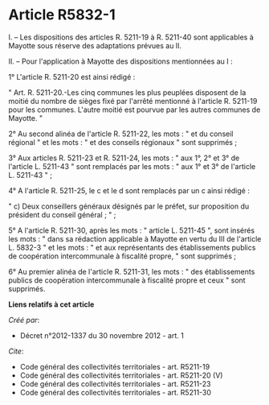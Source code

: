 # Article R5832-1

I. – Les dispositions des articles R. 5211-19 à R. 5211-40 sont applicables à Mayotte sous réserve des adaptations prévues au
II. 

II. – Pour l'application à Mayotte des dispositions mentionnées au I : 

1° L'article R. 5211-20 est ainsi rédigé : 

" Art. R. 5211-20.-Les cinq communes les plus peuplées disposent de la moitié du nombre de sièges fixé par l'arrêté mentionné
à l'article R. 5211-19 pour les communes. L'autre moitié est pourvue par les autres communes de Mayotte. " 

2° Au second alinéa de l'article R. 5211-22, les mots : " et du conseil régional " et les mots : " et des conseils régionaux
" sont supprimés ; 

3° Aux articles R. 5211-23 et R. 5211-24, les mots : " aux 1°, 2° et 3° de l'article L. 5211-43 " sont remplacés par les
mots : " aux 1° et 3° de l'article L. 5211-43 " ; 

4° A l'article R. 5211-25, le c et le d sont remplacés par un c ainsi rédigé : 

" c) Deux conseillers généraux désignés par le préfet, sur proposition du président du conseil général ; " ; 

5° A l'article R. 5211-30, après les mots : " article L. 5211-45 ", sont insérés les mots : " dans sa rédaction applicable à
Mayotte en vertu du III de l'article L. 5832-3 " et les mots : " et aux représentants des établissements publics de
coopération intercommunale à fiscalité propre, " sont supprimés ; 

6° Au premier alinéa de l'article R. 5211-31, les mots : " des établissements publics de coopération intercommunale à
fiscalité propre et ceux " sont supprimés.

**Liens relatifs à cet article**

_Créé par_:

  - Décret n°2012-1337 du 30 novembre 2012 - art. 1

_Cite_:

  - Code général des collectivités territoriales - art. R5211-19
  - Code général des collectivités territoriales - art. R5211-20 (V)
  - Code général des collectivités territoriales - art. R5211-23
  - Code général des collectivités territoriales - art. R5211-30
